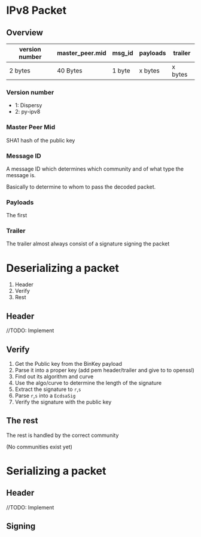 # IPv8 Packet

## Overview
| version number | master_peer.mid |    msg_id    |  payloads  |   trailer  |
|----------------|-----------------|--------------|------------|------------|
|    2 bytes     |    40 Bytes     |    1 byte    |   x bytes  |   x bytes  |


### Version number
* 1: Dispersy
* 2: py-ipv8

### Master Peer Mid
SHA1 hash of the public key

### Message ID
A message ID which determines which community and of what type the message is.

Basically to determine to whom to pass the decoded packet.

### Payloads
The first


### Trailer
The trailer almost always consist of a signature signing the packet

# Deserializing a packet
1. Header
2. Verify
3. Rest

## Header
//TODO: Implement

## Verify
1. Get the Public key from the BinKey payload
2. Parse it into a proper key (add pem header/trailer and give to to openssl)
3. Find out its algorithm and curve
4. Use the algo/curve to determine the length of the signature
5. Extract the signature to `r`,`s`
6. Parse `r`,`s` into a `EcdsaSig`
7. Verify the signature with the public key

## The rest
The rest is handled by the correct community

(No communities exist yet)


# Serializing a packet

## Header
//TODO: Implement

## Signing

